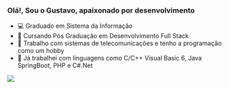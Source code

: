 ### Olá!, Sou o Gustavo, apaixonado por desenvolvimento

- 💻 Graduado em Sistema da Informação
- 📒 Cursando Pós Graduação em Desenvolvimento Full Stack
- 🔭 Trabalho com sistemas de telecomunicações e tenho a programação como um hobby
- 🎲 Já trabalhei com linguagens como C/C++ Visual Basic 6, Java SpringBoot, PHP e C#.Net
  

<div>
  <a href="https://www.linkedin.com/in/gustavo-dividino-945487a/" target="_blank">
    <img align="center" src='https://img.shields.io/badge/LinkedIn-0077B5?style=for-the-badge&logo=linkedin&logoColor=white' />
  </a>  
  
</div>
